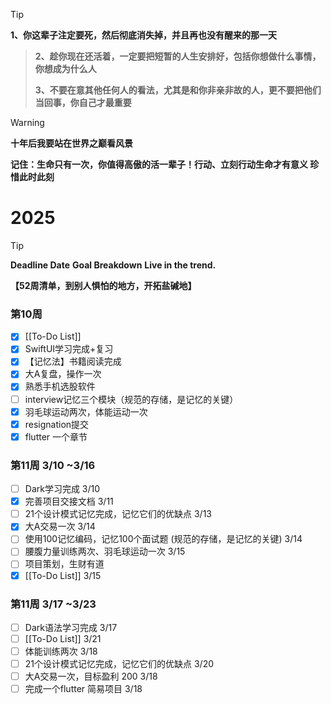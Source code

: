 
>[!tip]
**1、你这辈子注定要死，然后彻底消失掉，并且再也没有醒来的那一天**
>
>**2、趁你现在还活着，一定要把短暂的人生安排好，包括你想做什么事情，你想成为什么人**
>
>**3、不要在意其他任何人的看法，尤其是和你非亲非故的人，更不要把他们当回事，你自己才最重要**

>[!warning]
>**十年后我要站在世界之巅看风景**
>
>**记住：生命只有一次，你值得高傲的活一辈子！行动、立刻行动生命才有意义 珍惜此时此刻**

# 2025 
>[!tip]
>**Deadline Date**
>**Goal Breakdown**
>**Live in the trend.**

**【52周清单，到别人惧怕的地方，开拓盐碱地】**
### 第10周
- [x] [[To-Do List]]
- [x] SwiftUI学习完成+复习
- [x] 【记忆法】书籍阅读完成
- [x] 大A复盘，操作一次
- [x] 熟悉手机选股软件
- [ ] interview记忆三个模块（规范的存储，是记忆的关键）
- [x] 羽毛球运动两次，体能运动一次
- [x] resignation提交
- [x] flutter 一个章节

### 第11周 3/10 ~3/16
- [ ] Dark学习完成 3/10 
- [x] 完善项目交接文档  3/11
- [ ] 21个设计模式记忆完成，记忆它们的优缺点 3/13
- [x] 大A交易一次 3/14
- [ ] 使用100记忆编码，记忆100个面试题 (规范的存储，是记忆的关键) 3/14
- [ ] 腰腹力量训练两次、羽毛球运动一次 3/15
- [ ] 项目策划，生财有道
- [x] [[To-Do List]] 3/15
### 第11周 3/17 ~3/23
- [ ] Dark语法学习完成 3/17
- [ ] [[To-Do List]] 3/21
- [ ] 体能训练两次 3/18
- [ ] 21个设计模式记忆完成，记忆它们的优缺点 3/20
- [ ] 大A交易一次，目标盈利 200 3/18
- [ ] 完成一个flutter 简易项目 3/18